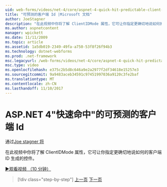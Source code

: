 ```yaml
---
uid: web-forms/videos/net-4/core/aspnet-4-quick-hit-predictable-client-ids
title: "可预测的客户端 Id |Microsoft 文档"
author: JoeStagner
description: "在此视频中你将了解 ClientIDMode 属性，它可让你指定更确切地说如何的客户端 ID 生成的控件。"
ms.author: aspnetcontent
manager: wpickett
ms.date: 11/11/2009
ms.topic: article
ms.assetid: 1a5db019-2349-49fa-a750-53f8f26f94b3
ms.technology: dotnet-webforms
ms.prod: .net-framework
msc.legacyurl: /web-forms/videos/net-4/core/aspnet-4-quick-hit-predictable-client-ids
msc.type: video
ms.openlocfilehash: e375c2b5d8c646a9e2a2977f2df34618e15257e3
ms.sourcegitcommit: 9a9483aceb34591c97451997036a9120c3fe2baf
ms.translationtype: MT
ms.contentlocale: zh-CN
ms.lasthandoff: 11/10/2017
---
```

<a name="aspnet-4-quick-hit---predictable-client-ids"></a>ASP.NET 4"快速命中"的可预测的客户端 Id
====================
通过[Joe stagner 将](https://github.com/JoeStagner)

在此视频中你将了解 ClientIDMode 属性，它可让你指定更确切地说如何的客户端 ID 生成的控件。 

[&#9654;观看视频 （10 分钟）](https://channel9.msdn.com/Blogs/ASP-NET-Site-Videos/aspnet-4-quick-hit-predictable-client-ids)

>[!div class="step-by-step"]
[上一页](aspnet-4-quick-hit-clean-webconfig-files.md)
[下一页](aspnet-4-quick-hit-the-htmlencoder-utility-method.md)
